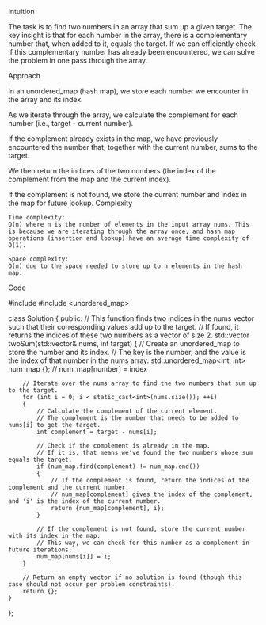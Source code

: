 Intuition

The task is to find two numbers in an array that sum up a given target. 
The key insight is that for each number in the array, there is a complementary number that, when added to it, equals the target. 
If we can efficiently check if this complementary number has already been encountered, we can solve the problem in one pass through the array. 

Approach

In an unordered_map (hash map), we store each number we encounter in the array and its index.

As we iterate through the array, we calculate the complement for each number (i.e., target - current number).

If the complement already exists in the map, we have previously encountered the number that, together with the current number, sums to the target.

We then return the indices of the two numbers (the index of the complement from the map and the current index).

If the complement is not found, we store the current number and index in the map for future lookup.
Complexity

    Time complexity:
    O(n) where n is the number of elements in the input array nums. This is because we are iterating through the array once, and hash map operations (insertion and lookup) have an average time complexity of O(1).

    Space complexity:
    O(n) due to the space needed to store up to n elements in the hash map.

Code

#include <vector>
#include <unordered_map>

class Solution {
public:
    // This function finds two indices in the nums vector such that their corresponding values add up to the target.
    // If found, it returns the indices of these two numbers as a vector of size 2.
    std::vector<int> twoSum(std::vector<int>& nums, int target) 
{
        // Create an unordered_map to store the number and its index.
        // The key is the number, and the value is the index of that number in the nums array.
        std::unordered_map<int, int> num_map {}; // num_map[number] = index

        // Iterate over the nums array to find the two numbers that sum up to the target.
        for (int i = 0; i < static_cast<int>(nums.size()); ++i)
        {
            // Calculate the complement of the current element.
            // The complement is the number that needs to be added to nums[i] to get the target.
            int complement = target - nums[i];

            // Check if the complement is already in the map.
            // If it is, that means we've found the two numbers whose sum equals the target.
            if (num_map.find(complement) != num_map.end())
            {
                // If the complement is found, return the indices of the complement and the current number.
                // num_map[complement] gives the index of the complement, and 'i' is the index of the current number.
                return {num_map[complement], i};
            }

            // If the complement is not found, store the current number with its index in the map.
            // This way, we can check for this number as a complement in future iterations.
            num_map[nums[i]] = i;
        }

        // Return an empty vector if no solution is found (though this case should not occur per problem constraints).
        return {};
    }
};
